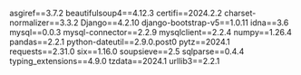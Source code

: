 asgiref==3.7.2
beautifulsoup4==4.12.3
certifi==2024.2.2
charset-normalizer==3.3.2
Django==4.2.10
django-bootstrap-v5==1.0.11
idna==3.6
mysql==0.0.3
mysql-connector==2.2.9
mysqlclient==2.2.4
numpy==1.26.4
pandas==2.2.1
python-dateutil==2.9.0.post0
pytz==2024.1
requests==2.31.0
six==1.16.0
soupsieve==2.5
sqlparse==0.4.4
typing_extensions==4.9.0
tzdata==2024.1
urllib3==2.2.1
